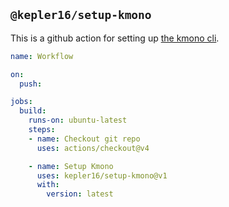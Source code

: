 ## `@kepler16/setup-kmono`

This is a github action for setting up [the kmono cli](https://github.com/kepler16/kmono).

```yaml
name: Workflow

on:
  push:

jobs:
  build:
    runs-on: ubuntu-latest
    steps:
    - name: Checkout git repo
      uses: actions/checkout@v4

    - name: Setup Kmono
      uses: kepler16/setup-kmono@v1
      with:
        version: latest
```
